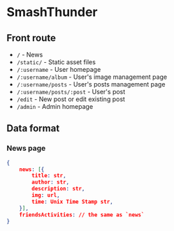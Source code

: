 # SmashThunder

## Front route

- `/` - News
- `/static/` - Static asset files
- `/:username` - User homepage
- `/:username/album` - User's image management page
- `/:username/posts` - User's posts management page
- `/:username/posts/:post` - User's post
- `/edit` - New post or edit existing post
- `/admin` - Admin homepage

## Data format

### News page

```json
{
	news: [{
		title: str,
		author: str,
		description: str,
		img: url,
		time: Unix Time Stamp str,
	}],
	friendsActivities: // the same as `news`
}
```